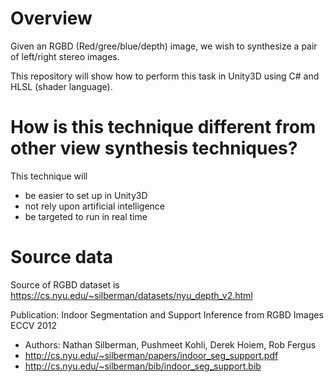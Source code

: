 # Overview

Given an RGBD (Red/gree/blue/depth) image, we wish to synthesize a pair of left/right stereo images.

This repository will show how to perform this task in Unity3D using C# and HLSL (shader language).

# How is this technique different from other view synthesis techniques?

This technique will 
- be easier to set up in Unity3D
- not rely upon artificial intelligence
- be targeted to run in real time

# Source data

Source of RGBD dataset is https://cs.nyu.edu/~silberman/datasets/nyu_depth_v2.html

Publication: Indoor Segmentation and Support Inference from RGBD Images ECCV 2012
- Authors: Nathan Silberman, Pushmeet Kohli, Derek Hoiem, Rob Fergus
- http://cs.nyu.edu/~silberman/papers/indoor_seg_support.pdf
- http://cs.nyu.edu/~silberman/bib/indoor_seg_support.bib

